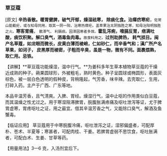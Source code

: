 ### 草豆蔻

[原文] **辛热香散。暖胃健脾，破气开郁，燥湿祛寒， 除痰化食。治瘴疠寒疟**，<small>佐常山能截疟，或与知母同用，取其一阴一阳，治寒热瘴疟。盖草果治太阴独胜之寒，知母治阳明独胜之火。</small>**寒客胃痛**， <small>散滞气， 利膈痰。因滞因寒者多效。</small>**霍乱泻痢，噎膈反胃，痞满吐酸，痰饮积聚。解口臭气，酒毒鱼肉毒。**<small>故食料用之。</small>**过剂助脾热， 耗气损目。闽产名草蔻，如龙眼而微长，皮黄白薄而棱峭，仁如砂仁，而辛香气和；滇广所产名草果，如诃子， 皮黑厚而棱密，子粗而辛臭，虽是一物，微有不同。面裹煨熟，取仁用。忌铁。**

【讲解】**草豆蔻功能燥湿，温中行气。**为姜科多年生草本植物草豆蔻的干燥近成熟的种子。蒴果圆球形，外被粗毛，熟时黄色。种子呈圆球或椭圆形，表面灰棕色，被一层白色透明的假种皮，背稍隆起，气芳香，味辛辣。去壳取仁，生用，打碎入药。主产于广西、广东等地。

本品辛温芳香，且气清爽。入脾、胃经。燥湿行气，温中止呕的作用类似白豆蔻，而其温燥之性尤过之。用于寒湿阻滞脾胃，脘腹胀满疼痛及呕吐泄泻等证，尤于脾胃虚寒，胃疼呕吐之证，用之最宜。借其辛温芳香之气，又能除口臭气，解酒及鱼蟹毒。

【临证应用】 草豆蔻用于中寒脘腹冷痛，呕吐泄泻之证，湿邪偏盛者，可配厚朴、苍术、半夏等；寒甚者，可配肉桂、干姜。若脾胃虚弱不思饮食，呕吐胀满者，可配白术、生姜、甘草等药。

【用量用法】3—6 克，入汤剂宜后下。
